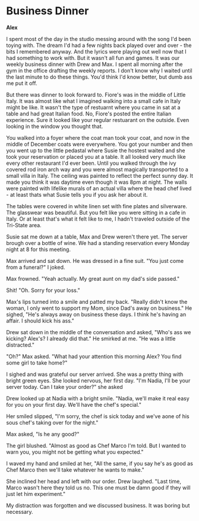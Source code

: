 # Business Dinner

**Alex**

I spent most of the day in the studio messing around with the song I'd been toying with.  The dream I'd had a few nights back played over and over - the bits I remembered anyway.  And the lyrics were playing out well now that I had something to work with.  But it wasn't all fun and games.  It was our weekly business dinner with Drew and Max.  I spent all morning after the gym in the office drafting the weekly reports.  I don't know why I waited until the last minute to do these things.  You'd think I'd know better, but dumb ass me put it off.

But there was dinner to look forward to.  Fiore's was in the middle of Little Italy.  It was almost like what I imagined walking into a small cafe in Italy might be like.  It wasn't the type of restuarnt where you came in sat at a table and had great Italian food.  No, Fiore's posted the entire Italian experience.  Sure it looked like your regular restuarant on the outside.  Even looking in the window you thought that.

You walked into a foyer where the coat man took your coat, and now in the middle of December coats were everywhere.  You got your number and then you went up to the little pedastal where Susie the hostest waited and she took your reservation or placed you at a table.  It all looked very much like every other restaurant I'd ever been.  Until you walked through the ivy covered rod iron arch way and you were almost magically transported to a small villa in Italy.  The ceiling was painted to reflect the perfect sunny day.  It made you think it was daytime even though it was 8pm at night.  The walls were painted with lifelike murals of an actual villa where the head chef lived - at least thats what Susie tells you if you ask her about it.

The tables were covered in white linen set with fine plates and silverware.  The glasswear was beautiful.  But you felt like you were sitting in a cafe in Italy.  Or at least that's what it felt like to me, I hadn't traveled outside of the Tri-State area.

Susie sat me down at a table, Max and Drew weren't there yet.  The server brough over a bottle of wine.  We had a standing reservation every Monday night at 8 for this meeting.

Max arrived and sat down.  He was dressed in a fine suit.  "You just come from a funeral?" I joked.

Max frowned.  "Yeah actually.  My great aunt on my dad's side passed."

Shit!  "Oh.  Sorry for your loss."

Max's lips turned into a smile and patted my back.  "Really didn't know the woman, I only went to support my Mom, since Dad's away on business."  He sighed, "He's always away on business these days. I think he's having an affair.  I should kick his ass."

Drew sat down in the middle of the conversation and asked, "Who's ass we kicking?  Alex's?  I already did that."  He smirked at me.  "He was a little distracted."

"Oh?"  Max asked.  "What had your attention this morning Alex?  You find some girl to take home?"

I sighed and was grateful our server arrived.  She was a pretty thing with bright green eyes.  She looked nervous, her first day.  "I'm Nadia, I'll be your server today. Can I take your order?"  she asked

Drew looked up at Nadia with a bright smile.  "Nadia, we'll make it real easy for you on your first day.  We'll have the chef's special."

Her smiled slipped, "I'm sorry, the chef is sick today and we've aone of his sous chef's taking over for the night."

Max asked, "Is he any good?"

The girl blushed.  "Almost as good as Chef Marco I'm told.  But I wanted to warn you, you might not be getting what you expected."

I waved my hand and smiled at her, "All the same, if you say he's as good as Chef Marco then we'll take whatever he wants to make."

She inclined her head and left with our order.  Drew laughed.  "Last time, Marco wasn't here they told us no.  This one must be damn good if they will just let him experiment."

My distraction was forgotten and we discussed business.  It was boring but necessary.

